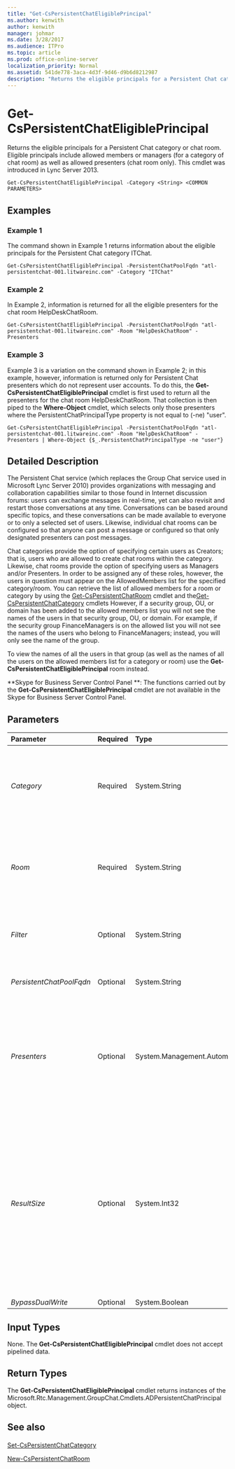 ```yaml
---
title: "Get-CsPersistentChatEligiblePrincipal"
ms.author: kenwith
author: kenwith
manager: johmar
ms.date: 3/28/2017
ms.audience: ITPro
ms.topic: article
ms.prod: office-online-server
localization_priority: Normal
ms.assetid: 541de778-3aca-4d3f-9d46-d9b6d8212987
description: "Returns the eligible principals for a Persistent Chat category or chat room. Eligible principals include allowed members or managers (for a category of chat room) as well as allowed presenters (chat room only). This cmdlet was introduced in Lync Server 2013."
---
```


# Get-CsPersistentChatEligiblePrincipal
 
Returns the eligible principals for a Persistent Chat category or chat room. Eligible principals include allowed members or managers (for a category of chat room) as well as allowed presenters (chat room only). This cmdlet was introduced in Lync Server 2013.
  
```
Get-CsPersistentChatEligiblePrincipal -Category <String> <COMMON PARAMETERS>

```

## Examples
<a name="Examples"> </a>

### Example 1

The command shown in Example 1 returns information about the eligible principals for the Persistent Chat category ITChat.
  
```
Get-CsPersistentChatEligiblePrincipal -PersistentChatPoolFqdn "atl-persistentchat-001.litwareinc.com" -Category "ITChat"
```

### Example 2

In Example 2, information is returned for all the eligible presenters for the chat room HelpDeskChatRoom.
  
```
Get-CsPersistentChatEligiblePrincipal -PersistentChatPoolFqdn "atl-persistentchat-001.litwareinc.com" -Room "HelpDeskChatRoom" -Presenters
```

### Example 3

Example 3 is a variation on the command shown in Example 2; in this example, however, information is returned only for Persistent Chat presenters which do not represent user accounts. To do this, the **Get-CsPersistentChatEligiblePrincipal** cmdlet is first used to return all the presenters for the chat room HelpDeskChatRoom. That collection is then piped to the **Where-Object** cmdlet, which selects only those presenters where the PersistentChatPrincipalType property is not equal to (-ne) "user".
  
```
Get-CsPersistentChatEligiblePrincipal -PersistentChatPoolFqdn "atl-persistentchat-001.litwareinc.com" -Room "HelpDeskChatRoom" -Presenters | Where-Object {$_.PersistentChatPrincipalType -ne "user"}
```

## Detailed Description
<a name="DetailedDescription"> </a>

The Persistent Chat service (which replaces the Group Chat service used in Microsoft Lync Server 2010) provides organizations with messaging and collaboration capabilities similar to those found in Internet discussion forums: users can exchange messages in real-time, yet can also revisit and restart those conversations at any time. Conversations can be based around specific topics, and these conversations can be made available to everyone or to only a selected set of users. Likewise, individual chat rooms can be configured so that anyone can post a message or configured so that only designated presenters can post messages.
  
Chat categories provide the option of specifying certain users as Creators; that is, users who are allowed to create chat rooms within the category. Likewise, chat rooms provide the option of specifying users as Managers and/or Presenters. In order to be assigned any of these roles, however, the users in question must appear on the AllowedMembers list for the specified category/room. You can retrieve the list of allowed members for a room or category by using the [Get-CsPersistentChatRoom](get-cspersistentchatroom.md) cmdlet and the[Get-CsPersistentChatCategory](get-cspersistentchatcategory.md) cmdlets However, if a security group, OU, or domain has been added to the allowed members list you will not see the names of the users in that security group, OU, or domain. For example, if the security group FinanceManagers is on the allowed list you will not see the names of the users who belong to FinanceManagers; instead, you will only see the name of the group.
  
To view the names of all the users in that group (as well as the names of all the users on the allowed members list for a category or room) use the **Get-CsPersistentChatEligiblePrincipal** room instead.
  
 **Skype for Business Server Control Panel **: The functions carried out by the **Get-CsPersistentChatEligiblePrincipal** cmdlet are not available in the Skype for Business Server Control Panel.
  
## Parameters
<a name="DetailedDescription"> </a>

|**Parameter**|**Required**|**Type**|**Description**|
|:-----|:-----|:-----|:-----|
| _Category_ <br/> |Required  <br/> |System.String  <br/> |Name of the Group Chat category for which eligible principals are to be returned. You must use either the Category or the Room parameter when calling the **Get-CsPersistentChatEligiblePrincipal** cmdlet; however, you cannot use both of those parameters in the same command. <br/> |
| _Room_ <br/> |Required  <br/> |System.String  <br/> |Name of the Group Chat room for which eligible principals are to be returned. You must use either the Category or the Room parameter when calling the **Get-CsPersistentChatEligiblePrincipal** cmdlet; however, you cannot use both of those parameters in the same command. <br/> |
| _Filter_ <br/> |Optional  <br/> |System.String  <br/> |Provides a way to filter for eligible principals by using a wildcard search. For example:  <br/>  `-Filter "*smith*"` <br/> Note that the Filter parameter can only filter on user SIP addresses.  <br/> |
| _PersistentChatPoolFqdn_ <br/> |Optional  <br/> |System.String  <br/> |Fully qualified domain name of the persistent Chat pool. For example:  <br/>  `-PersistentChatPoolFqdn "atl-persistentchat-001.litwareinc.com"` <br/> |
| _Presenters_ <br/> |Optional  <br/> |System.Management.Automation.SwitchParameter  <br/> |When included in the command, returns the eligible presenters for a Persistent Chat chat room. When not included in the command, the **Get-CsPersistentChatEligiblePrincipal** cmdlet returns eligible members and managers instead. <br/> This parameter can only be used along with the Room parameter, and can only return information for rooms configured as auditoriums.  <br/> |
| _ResultSize_ <br/> |Optional  <br/> |System.Int32  <br/> |Enables you to limit the number of records returned by the cmdlet. For example, to return seven Persistent Chat principals (regardless of the number of users that are in your forest) include the ResultSize parameter and set the parameter value to 7. Note that there is no way to guarantee which seven principals will be returned.  <br/> The result size can be set to any whole number between 0 and 2147483647, inclusive. If set to 0 the command will run, but no data will be returned. If you set the ResultSize to 7 but you have only three principals in your forest, the command will return those three principals, and then complete without error.  <br/> |
| _BypassDualWrite_ <br/> |Optional  <br/> |System.Boolean  <br/> |PARAMVALUE: $true | $false  <br/> |
   
## Input Types
<a name="InputTypes"> </a>

None. The **Get-CsPersistentChatEligiblePrincipal** cmdlet does not accept pipelined data.
  
## Return Types
<a name="ReturnTypes"> </a>

The **Get-CsPersistentChatEligiblePrincipal** cmdlet returns instances of the Microsoft.Rtc.Management.GroupChat.Cmdlets.ADPersistentChatPrincipal object.
  
## See also
<a name="ReturnTypes"> </a>

#### 

[Set-CsPersistentChatCategory](set-cspersistentchatcategory.md)
  
[New-CsPersistentChatRoom](new-cspersistentchatroom.md)

